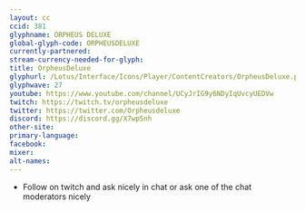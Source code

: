 ```yaml
---
layout: cc
ccid: 381
glyphname: ORPHEUS DELUXE
global-glyph-code: ORPHEUSDELUXE
currently-partnered:
stream-currency-needed-for-glyph:
title: OrpheusDeluxe
glyphurl: /Lotus/Interface/Icons/Player/ContentCreators/OrpheusDeluxe.png
glyphwave: 27
youtube: https://www.youtube.com/channel/UCyJrIG9y6NDyIqUvcyUEDVw
twitch: https://twitch.tv/orpheusdeluxe
twitter: https://twitter.com/Orpheusdeluxe
discord: https://discord.gg/X7wpSnh
other-site:
primary-language:
facebook:
mixer:
alt-names:
---
```

* Follow on twitch and ask nicely in chat or ask one of the chat moderators nicely
